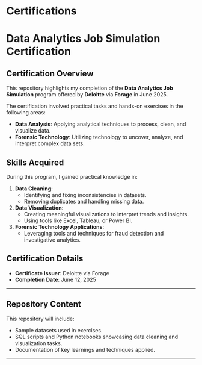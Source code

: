 # Certifications
# Data Analytics Job Simulation Certification

## Certification Overview
This repository highlights my completion of the **Data Analytics Job Simulation** program offered by **Deloitte** via **Forage** in June 2025.

The certification involved practical tasks and hands-on exercises in the following areas:
- **Data Analysis**: Applying analytical techniques to process, clean, and visualize data.
- **Forensic Technology**: Utilizing technology to uncover, analyze, and interpret complex data sets.

## Skills Acquired
During this program, I gained practical knowledge in:
1. **Data Cleaning**:
   - Identifying and fixing inconsistencies in datasets.
   - Removing duplicates and handling missing data.
2. **Data Visualization**:
   - Creating meaningful visualizations to interpret trends and insights.
   - Using tools like Excel, Tableau, or Power BI.
3. **Forensic Technology Applications**:
   - Leveraging tools and techniques for fraud detection and investigative analytics.

## Certification Details
- **Certificate Issuer**: Deloitte via Forage
- **Completion Date**: June 12, 2025


---

## Repository Content
This repository will include:
- Sample datasets used in exercises.
- SQL scripts and Python notebooks showcasing data cleaning and visualization tasks.
- Documentation of key learnings and techniques applied.

---



